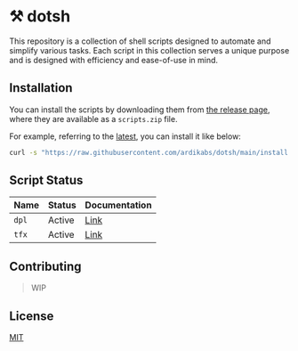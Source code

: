# ⚒️ dotsh

This repository is a collection of shell scripts designed to automate and simplify various tasks. Each script in this collection serves a unique purpose and is designed with efficiency and ease-of-use in mind.

## Installation

You can install the scripts by downloading them from [the release page](https://github.com/ardikabs/dotsh/releases), where they are available as a `scripts.zip` file.

For example, referring to the [latest](https://github.com/ardikabs/dotsh/releases/tag/main), you can install it like below:

```bash
curl -s "https://raw.githubusercontent.com/ardikabs/dotsh/main/install.sh" | sudo bash
```

## Script Status

| Name | Status | Documentation |
| ----------- | ------ | ------------- |
| `dpl` | Active | [Link](docs/dpl/README.md) |
| `tfx` | Active | [Link](docs/tfx/README.md) |

## Contributing

> WIP

## License

[MIT](./LICENSE)
